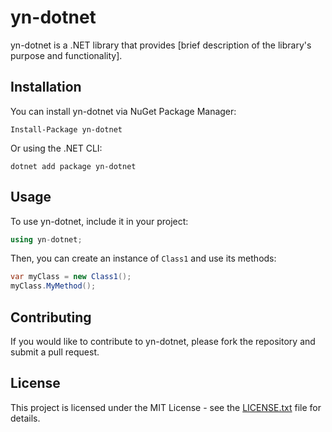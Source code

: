 # yn-dotnet

yn-dotnet is a .NET library that provides [brief description of the library's purpose and functionality].

## Installation

You can install yn-dotnet via NuGet Package Manager:

```
Install-Package yn-dotnet
```

Or using the .NET CLI:

```
dotnet add package yn-dotnet
```

## Usage

To use yn-dotnet, include it in your project:

```csharp
using yn-dotnet;
```

Then, you can create an instance of `Class1` and use its methods:

```csharp
var myClass = new Class1();
myClass.MyMethod();
```

## Contributing

If you would like to contribute to yn-dotnet, please fork the repository and submit a pull request.

## License

This project is licensed under the MIT License - see the [LICENSE.txt](LICENSE.txt) file for details.